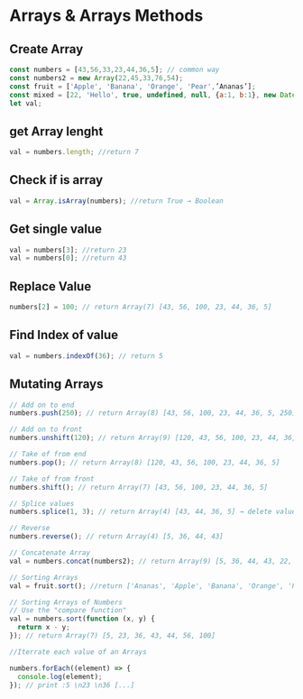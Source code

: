 # Arrays & Arrays Methods

## Create Array

```javascript
const numbers = [43,56,33,23,44,36,5]; // common way
const numbers2 = new Array(22,45,33,76,54);
const fruit = ['Apple', 'Banana', 'Orange', 'Pear',’Ananas’];
const mixed = [22, 'Hello', true, undefined, null, {a:1, b:1}, new Date()];
let val;
```

## get Array lenght

```javascript
val = numbers.length; //return 7
```

## Check if is array

```javascript
val = Array.isArray(numbers); //return True → Boolean
```

## Get single value

```javascript
val = numbers[3]; //return 23
val = numbers[0]; //return 43
```

## Replace Value

```javascript
numbers[2] = 100; // return Array(7) [43, 56, 100, 23, 44, 36, 5]
```

## Find Index of value

```javascript
val = numbers.indexOf(36); // return 5
```

## Mutating Arrays

```javascript
// Add on to end
numbers.push(250); // return Array(8) [43, 56, 100, 23, 44, 36, 5, 250]

// Add on to front
numbers.unshift(120); // return Array(9) [120, 43, 56, 100, 23, 44, 36, 5, 250]

// Take of from end
numbers.pop(); // return Array(8) [120, 43, 56, 100, 23, 44, 36, 5]

// Take of from front
numbers.shift(); // return Array(7) [43, 56, 100, 23, 44, 36, 5]

// Splice values
numbers.splice(1, 3); // return Array(4) [43, 44, 36, 5] → delete values numbers[1] to numbers[3]

// Reverse
numbers.reverse(); // return Array(4) [5, 36, 44, 43]

// Concatenate Array
val = numbers.concat(numbers2); // return Array(9) [5, 36, 44, 43, 22, 45, 33, 76, 54]

// Sorting Arrays
val = fruit.sort(); //return ['Ananas', 'Apple', 'Banana', 'Orange', 'Pear']

// Sorting Arrays of Numbers
// Use the "compare function"
val = numbers.sort(function (x, y) {
  return x - y;
}); // return Array(7) [5, 23, 36, 43, 44, 56, 100]

//Iterrate each value of an Arrays

numbers.forEach((element) => {
  console.log(element);
}); // print :5 \n23 \n36 [...]
```
